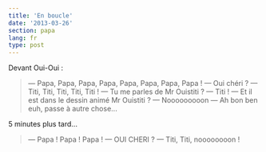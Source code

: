 ```yaml
---
title: 'En boucle'
date: '2013-03-26'
section: papa
lang: fr
type: post
---
```


Devant Oui-Oui :

> — Papa, Papa, Papa, Papa, Papa, Papa, Papa, Papa ! 
> — Oui chéri ? 
> — Titi, Titi, Titi, Titi, Titi ! 
> — Tu me parles de Mr Ouistiti ? 
> — Titi ! 
> — Et il est dans le dessin animé Mr Ouistiti ? 
> — Nooooooooon 
> — Ah bon ben euh, passe à autre chose...

5 minutes plus tard...

> — Papa ! Papa ! Papa ! 
> — OUI CHERI ? 
> — Titi, Titi, noooooooon !

